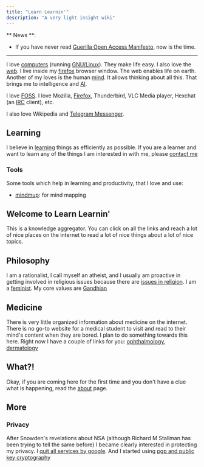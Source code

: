 ```yaml
---
title: "Learn Learnin'"
description: "A very light insight wiki"
---
```


** News **:
* If you have never read [Guerilla Open Access Manifesto](/guerilla-open-access-manifesto/), now is the time.

---

I love [computers](/computers/) (running [GNU/Linux](/gnu-linux/)). They make life easy. I also love the [web](/web/). I live inside my [firefox](/firefox/) browser window. The web enables life on earth. Another of my loves is the human [mind](/mind/). It allows thinking about all this. That brings me to intelligence and [AI](/ai/).

I love [FOSS](/foss/). I love Mozilla, [Firefox](/firefox/), Thunderbird, VLC Media player, Hexchat (an [IRC](/irc/) client), etc.

I also love Wikipedia and [Telegram Messenger](/telegram/).

## Learning ##
I believe in [learning](/learning/) things as efficiently as possible. If you are a learner and want to learn any of the things I am interested in with me, please [contact me](/about/#contact)

### Tools ###
Some tools which help in learning and productivity, that I love and use:

* [mindmup](https://www.mindmup.com/): for mind mapping

## Welcome to Learn Learnin' ##
This is a knowledge aggregator. You can click on all the links and reach a lot of nice places on the internet to read a lot of nice things about a lot of nice topics.

## Philosophy ##
I am a rationalist, I call myself an atheist, and I usually am proactive in getting involved in religious issues because there are [issues in religion](/issues-in-religion/). I am a [feminist](/feminism/). My core values are [Gandhian](/gandhianism/)

## Medicine ##
There is very little organized information about medicine on the internet. There is no go-to website for a medical student to visit and read to their mind's content when they are bored. I plan to do something towards this here. Right now I have a couple of links for you: [ophthalmology](/ophthalmology/), [dermatology](/dermatology/)

## What?! ##
Okay, if you are coming here for the first time and you don't have a clue what is happening, read the [about](/about/) page.

## More ##
### Privacy ###
After Snowden's revelations about NSA (although Richard M Stallman has been trying to tell the same before) I became clearly interested in protecting my privacy. I [quit all services by google](/quit-google/). And I started using [pgp and public key cryptography](/public-key-cryptography/)
